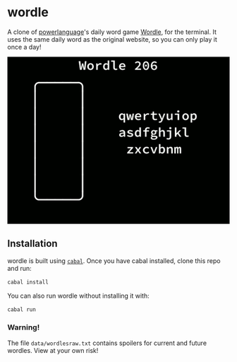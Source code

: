# wordle
A clone of [powerlanguage](https://www.powerlanguage.co.uk/)'s daily word game [Wordle](https://www.powerlanguage.co.uk/wordle/), for the terminal. It uses the same daily word as the original website, so you can only play it once a day! 

<img src="wordle.gif">

## Installation
wordle is built using [`cabal`](https://www.haskell.org/cabal/).
Once you have cabal installed, clone this repo and run:
```bash
cabal install
```

You can also run wordle without installing it with: 
```bash
cabal run
```

### Warning!
The file `data/wordlesraw.txt` contains spoilers for current and future wordles. View at your own risk!
